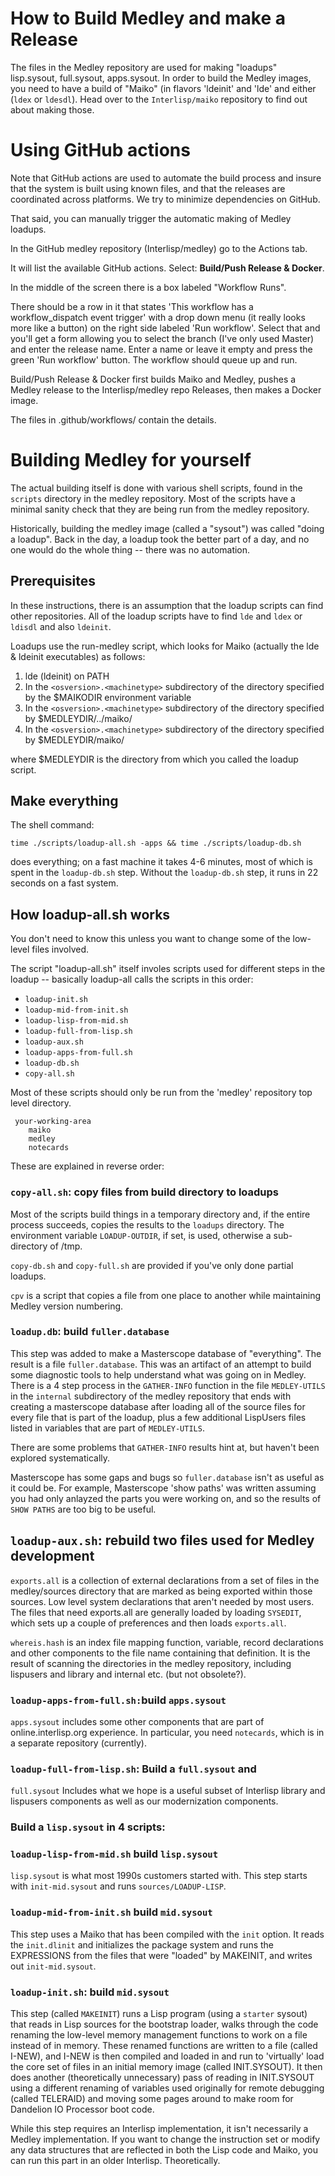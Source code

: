 # How to Build Medley and make a Release

The files in the Medley repository are used for making "loadups" lisp.sysout, full.sysout, apps.sysout. In order to build the Medley images, you need to have a build of "Maiko" (in flavors 'ldeinit' and 'lde' and either (`ldex` or `ldesdl`).  Head over to the `Interlisp/maiko` repository to find out about making those.

# Using GitHub actions

Note that GitHub actions are used to automate the build process and insure that the system is built using known files, and that the releases are coordinated across platforms.  We try to minimize dependencies on GitHub.

That said, you can manually trigger the automatic making of Medley loadups.

In the GitHub medley repository (Interlisp/medley) go to the Actions tab.

It will list the available GitHub actions.
Select: **Build/Push Release & Docker**. 

In the middle of the screen there is a box labeled "Workflow Runs".

There should be a row in it that states 'This workflow has a workflow_dispatch event trigger' with a drop down menu (it really looks more like a button) on the right side labeled 'Run workflow'.  Select that and you'll get a form allowing you to select the branch (I've only used Master) and enter the release name.  Enter a name or leave it empty and press the green 'Run workflow' button. The workflow should queue up and run.  

Build/Push Release & Docker first builds Maiko and Medley, pushes a Medley release to the Interlisp/medley repo Releases, then makes a Docker image.

The files in .github/workflows/ contain the details.
<!-- 
The workflow pulls the latest Maiko image from Docker Hub and the Release Assets from the latest Medley release, generally defined as medley-YYMMDD.  The Medley Docker image adds in Tight VNC Server and retrieves the two tarballs associated with a release, one containing the sysouts and the other the other needed files source, fonts, etc.  The contents are uncompressed and loaded into the Medley directory structure.
-->

# Building Medley for yourself

The actual building itself is done with various shell scripts, found in the `scripts` directory in the medley repository. Most of the scripts have a minimal sanity check that they are being run from the medley repository.

Historically, building the medley image (called a "sysout") was called "doing a loadup".  Back in the day, a loadup took the better part of a day, and no one would do the whole thing -- there was no automation.

## Prerequisites

In these instructions, there is an assumption that the loadup scripts can find other repositories. All of the loadup scripts have to find `lde` and `ldex` or `ldisdl` and also `ldeinit`.

Loadups use the run-medley script, which looks for Maiko (actually the lde & ldeinit executables) as follows:

1. lde (ldeinit) on PATH
2. In the `<osversion>.<machinetype>` subdirectory of the directory specified by the $MAIKODIR environment variable
3. In the `<osversion>.<machinetype>` subdirectory of the directory specified by $MEDLEYDIR/../maiko/
4. In the `<osversion>.<machinetype>` subdirectory of the directory specified by $MEDLEYDIR/maiko/

where $MEDLEYDIR is the directory from which you called the loadup script.

## Make everything

The shell command:
```
time ./scripts/loadup-all.sh -apps && time ./scripts/loadup-db.sh
```
does everything; on a fast machine it takes 4-6 minutes, most of which is spent in the `loadup-db.sh` step. Without the `loadup-db.sh` step, it runs in 22 seconds on a fast system.

## How loadup-all.sh works

You don't need to know this unless you want to change some of the low-level files involved.

The script "loadup-all.sh" itself involes scripts used for different steps in the loadup -- basically loadup-all calls the scripts in this order:

* `loadup-init.sh` 
* `loadup-mid-from-init.sh`
* `loadup-lisp-from-mid.sh` 
* `loadup-full-from-lisp.sh`
* `loadup-aux.sh`
* `loadup-apps-from-full.sh`
* `loadup-db.sh`
* `copy-all.sh`

Most of these scripts should only be run from the 'medley' repository top level directory.

```
 your-working-area
    maiko
    medley
    notecards
```

These are explained in reverse order:

### `copy-all.sh`: copy files from build directory to loadups

Most of the scripts build things in a temporary directory and, if the entire process succeeds, copies the results to the `loadups` directory. The environment variable `LOADUP-OUTDIR`, if set, is used, otherwise a sub-directory of /tmp.

`copy-db.sh` and `copy-full.sh` are provided if you've only done partial loadups.

`cpv` is a script that copies a file from one place to another while maintaining Medley version numbering.

### `loadup.db`: build `fuller.database`

This step was added to make a Masterscope database of "everything". The result is a file `fuller.database`. This was an artifact of an attempt to build some diagnostic tools to help understand what was going on in Medley.  There is a 4 step process in the `GATHER-INFO` function in the file `MEDLEY-UTILS` in the `internal` subdirectory of the medley repository that ends with creating a masterscope database after loading all of the source files for every file that is part of the loadup, plus a few additional LispUsers files listed in variables that are part of `MEDLEY-UTILS`.

There are some problems that `GATHER-INFO` results hint at, but haven't been explored systematically.

Masterscope has some gaps and bugs so `fuller.database` isn't as useful as it could be. For example, Masterscope 'show paths' was written assuming you had only anlayzed the parts you were working on, and so the results of `SHOW PATHS` are too big to be useful.

## `loadup-aux.sh`: rebuild two files used for Medley development

`exports.all` is a collection of external declarations from a set of files in the medley/sources directory that are marked as being exported within those sources. Low level system declarations that aren't needed by most users. The files that need exports.all are generally loaded by loading `SYSEDIT`, which sets up a couple of preferences and then loads `exports.all`. 

`whereis.hash` is an index file mapping function, variable, record declarations and other components to the file name containing that definition. It is the result of scanning the directories in the medley repository, including lispusers and library and internal etc. (but not obsolete?).

### `loadup-apps-from-full.sh:`build `apps.sysout`

`apps.sysout` includes some other components that are part of online.interlisp.org experience. In particular, you need `notecards`, which is in a separate repository (currently).

### `loadup-full-from-lisp.sh`: Build a `full.sysout` and

`full.sysout` Includes what we hope is a useful subset of Interlisp library and lispusers components as well as our modernization components.


### Build a `lisp.sysout` in 4 scripts:

### `loadup-lisp-from-mid.sh` build `lisp.sysout`

`lisp.sysout` is what most 1990s customers started with. This step starts with `init-mid.sysout` and runs `sources/LOADUP-LISP`.

### `loadup-mid-from-init.sh` build `mid.sysout`

This step uses a Maiko that has been compiled with the `init` option. It reads the `init.dlinit` and initializes the package system and runs the EXPRESSIONS from the files that were "loaded" by MAKEINIT, and writes out `init-mid.sysout`.

### `loadup-init.sh`: build `mid.sysout`

This step (called `MAKEINIT`) runs a Lisp program (using a `starter` sysout) that reads in Lisp sources for the bootstrap loader, walks through the code renaming the low-level memory management functions to work on a file instead of in memory. These renamed functions are written to a file (called I-NEW), and I-NEW is then compiled and loaded in and run to 'virtually' load the core set of files in an initial memory image (called INIT.SYSOUT). It then does another (theoretically unnecessary) pass of reading in INIT.SYSOUT using a different renaming of variables used originally for remote debugging (called TELERAID) and moving some pages around to make room for Dandelion IO Processor boot code. 

While this step requires an Interlisp implementation, it isn't necessarily a Medley implementation. If  you want to change the instruction set or modify any data structures that are reflected in both the Lisp code and Maiko, you can run this part in an older Interlisp. Theoretically.

